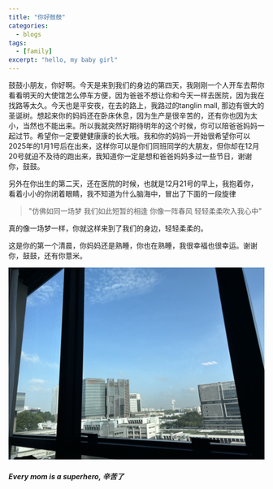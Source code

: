 ```yaml
---
title: "你好鼓鼓"
categories:
  - blogs
tags:
  - [family]
excerpt: "hello, my baby girl"
---
```


鼓鼓小朋友，你好啊。今天是来到我们的身边的第四天，我刚刚一个人开车去帮你看看明天的大使馆怎么停车方便，因为爸爸不想让你和今天一样去医院，因为我在找路等太久。今天也是平安夜，在去的路上，我路过的tanglin mall, 那边有很大的圣诞树。想起来你的妈妈还在卧床休息，因为生产是很辛苦的，还有你也因为太小，当然也不能出来。所以我就突然好期待明年的这个时候，你可以陪爸爸妈妈一起过节。希望你一定要健健康康的长大哦。我和你的妈妈一开始很希望你可以2025年的1月1号后在出来，这样你可以是你们同班同学的大朋友，但你却在12月20号就迫不及待的跑出来，我知道你一定是想和爸爸妈妈多过一些节日，谢谢你，鼓鼓。

另外在你出生的第二天，还在医院的时候，也就是12月21号的早上，我抱着你，看着小小的你闭着眼睛，我不知道为什么脑海中，冒出了下面的一段旋律
> "仿佛如同一场梦 我们如此短暂的相逢 你像一阵春风 轻轻柔柔吹入我心中"

真的像一场梦一样，你就这样来到了我们的身边，轻轻柔柔的。

这是你的第一个清晨，你妈妈还是熟睡，你也在熟睡，我很幸福也很幸运。谢谢你，鼓鼓，还有你薏米。

<img src="/assets/images/blogs/lexi_firstmorning.jpg" alt="Highlight moment" width="600"/>

##### Every mom is a superhero, 辛苦了